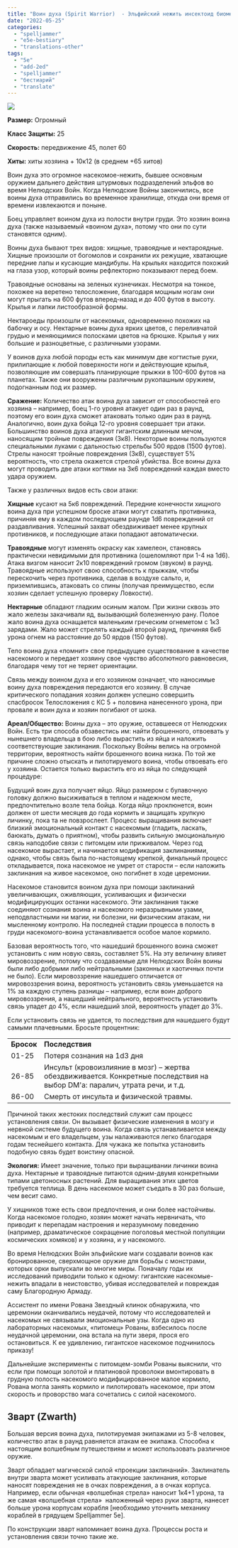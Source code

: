 ```yaml
---
title: "Воин духа (Spirit Warrior)  - Эльфийский нежить инсектоид биомех"
date: "2022-05-25"
categories: 
  - "spelljammer"
  - "e5e-bestiary"
  - "translations-other"
tags: 
  - "5e"
  - "add-2ed"
  - "spelljammer"
  - "бестиарий"
  - "translate"
---
```


![](https://cyborgsandmages.com/wp-content/uploads/2022/05/spirit-warrior.gif)

**Размер:** Огромный

**Класс Защиты:** 25

**Скорость:** передвижение 45, полет 60

**Хиты:** хиты хозяина + 10к12 (в среднем +65 хитов)

Воин духа это огромное насекомое-нежить, бывшее основным оружием дальнего действия штурмовых подразделений эльфов во время Нелюдских Войн. Когда Нелюдские Войны закончились, все воины духа отправились во временное хранилище, откуда они время от времени извлекаются и поныне.

Боец управляет воином духа из полости внутри груди. Это хозяин воина духа (также называемый «воином духа», потому что они по сути становятся одним).

Воины духа бывают трех видов: хищные, травоядные и нектароядные. Хищные произошли от богомолов и сохранили их режущие, хватающие передние лапы и кусающие мандибулы. На крыльях находится похожий на глаза узор, который воины рефлекторно показывают перед боем.

Травоядные основаны на зеленых кузнечиках. Несмотря на тонкое, похожее на веретено телосложение, благодаря мощным ногам они могут прыгать на 600 футов вперед-назад и до 400 футов в высоту. Крылья и лапки листообразной формы.

Нектароеды произошли от насекомых, одновременно похожих на бабочку и осу. Нектарные воины духа ярких цветов, с переливчатой грудью и меняющимися полосками цветов на брюшке. Крылья у них большие и разноцветные, с различными узорами.

У воинов духа любой породы есть как минимум две когтистые руки, прилипающие к любой поверхности ноги и действующие крылья, позволяющие им совершать планирующие прыжки в 100-600 футов на планетах. Также они вооружены различным рукопашным оружием, подогнанным под их размер.

**Сражение:** Количество атак воина духа зависит от способностей его хозяина – например, боец 1-го уровня атакует один раз в раунд, поэтому его воин духа сможет атаковать только один раз в раунд. Аналогично, воин духа бойца 12-го уровня совершает три атаки. Большинство воинов духа атакуют гигантским длинным мечом, наносящим тройные повреждения (3к8). Некоторые воины пользуются специальными луками с дальностью стрельбы 500 ярдов (1500 футов). Стрелы наносят тройные повреждения (3к8), существует 5% вероятность, что стрела окажется стрелой убийства. Все воины духа могут проводить две атаки когтями на 3к6 повреждений каждая вместо удара оружием.

Также у различных видов есть свои атаки:

**Хищные** кусают на 5к6 повреждений. Передние конечности хищного воина духа при успешном броске атаки могут схватить противника, причиняя ему в каждом последующем раунде 1d6 повреждений от раздавливания. Успешный захват обездвиживает менее крупных противников, и последующие атаки попадают автоматически.

**Травоядные** могут изменять окраску как хамелеон, становясь практически невидимыми для противника (ошеломляют при 1-4 на 1d6). Атака визгом наносит 2к10 повреждений громом (звуком) в раунд. Травоядные используют свою способность к прыжкам, чтобы перескочить через противника, сделав в воздухе сальто, и, приземлившись, атаковать со спины (получая преимущество, если хозяин сделает успешную проверку Ловкости).

**Нектарные** обладают гладким осиным жалом. При жизни сквозь это жало железы закачивали яд, вызывающий болезненную рану. Полое жало воина духа оснащается маленьким греческим огнеметом с 1к3 зарядами. Жало может стрелять каждый второй раунд, причиняя 6к6 урона огнем на расстояние до 50 ярдов (150 футов).

Тело воина духа «помнит» свое предыдущее существование в качестве насекомого и передает хозяину свое чувство абсолютного равновесия, благодаря чему тот не теряет ориентации.

Связь между воином духа и его хозяином означает, что наносимые воину духа повреждения передаются его хозяину. В случае критического попадания хозяин должен успешно совершить спасбросок Телосложения с КС 5 + половина нанесенного урона, при провале и воин духа и хозяин погибают от шока.

**Ареал/Общество:** Воины духа – это оружие, оставшееся от Нелюдских Войн. Есть три способа обзавестись им: найти брошенного, отвоевать у нынешнего владельца в бою либо вырастить из яйца и наложить соответствующие заклинания. Поскольку Войны велись на огромной территории, вероятность найти брошенного воина низка. По той же причине сложно отыскать и пилотируемого воина, чтобы отвоевать его у хозяина. Остается только вырастить его из яйца по следующей процедуре:

Будущий воин духа получает яйцо. Яйцо размером с булавочную головку должно высиживаться в теплом и надежном месте, предпочтительно возле тела бойца. Когда яйцо проклюнется, воин должен от шести месяцев до года кормить и защищать хрупкую личинку, пока та не повзрослеет. Процесс выращивания включает близкий эмоциональный контакт с насекомым (гладить, ласкать, баюкать, думать о приятном), чтобы развить сильную эмоциональную связь наподобие связи с питомцем или приживалом. Через год насекомое вырастает, и начинается модификация заклинаниями, однако, чтобы связь была по-настоящему крепкой, финальный процесс откладывается, пока насекомое не умрет от старости – если наложить заклинания на живое насекомое, оно погибнет в ходе церемонии.

Насекомое становится воином духа при помощи заклинаний увеличивающих, оживляющих, усиливающих и физически модифицирующих останки насекомого. Эти заклинания также соединяют сознания воина и насекомого неразрывными узами, неподвластными ни магии, ни болезни, ни физическим атакам, ни мысленному контролю. На последней стадии процесса в полость в груди насекомого-воина устанавливается особое малое кормило.

Базовая вероятность того, что нашедший брошенного воина сможет установить с ним новую связь, составляет 5%. На эту величину влияет мировоззрение, потому что создаваемые для Нелюдских Войн воины были либо добрыми либо нейтральными (законных и хаотичных почти не было). Если мировоззрение нашедшего отличается от мировоззрения воина, вероятность установить связь уменьшается на 1% за каждую ступень разницы – например, если воин доброго мировоззрения, а нашедший нейтрального, вероятность установить связь упадет до 4%, если нашедший злой, вероятность упадет до 3%.

Если установить связь не удается, то последствия для нашедшего будут самыми плачевными. Бросьте процентник:

<table><tbody><tr><td><strong>Бросок</strong></td><td><strong>Последствия</strong></td></tr><tr><td>01-25</td><td>Потеря сознания на 1d3 дня</td></tr><tr><td>26-85</td><td>Инсульт (кровоизлияние в мозг) – жертва обездвиживается. Конкретные последствия на выбор DM'а: паралич, утрата речи, и т.д.</td></tr><tr><td>86-00</td><td>Смерть от инсульта и физической травмы.</td></tr></tbody></table>

Причиной таких жестоких последствий служит сам процесс установления связи. Он вызывает физические изменения в мозгу и нервной системе будущего воина. Когда связь устанавливается между насекомым и его владельцем, узы налаживаются легко благодаря годам теснейшего контакта. Для чужака же попытка установить подобную связь будет воистину опасной.

**Экология:** Имеет значение, только при выращивании личинки воина духа. Нектарные и травоядные питаются одним-двумя конкретными типами цветоносных растений. Для выращивания этих цветов требуется теплица. В день насекомое может съедать в 30 раз больше, чем весит само.

У хищников тоже есть свои предпочтения, и они более настойчивы. Когда насекомое голодно, хозяин может начать нервничать, что приводит к перепадам настроения и неразумному поведению (например, драматическое сокращение поголовья местной популяции космических хомяков) и у хозяина, и у насекомого.

Во время Нелюдских Войн эльфийские маги создавали воинов как бронированное, сверхмощное оружие для борьбы с монстрами, которых орки выпускали во многие миры. Поначалу годы их исследований приводили только к одному: гигантские насекомые-нежить впадали в неистовство, убивая исследователей и повреждая саму Благородную Армаду.

Ассистент по имени Рована Звездный клинок обнаружила, что церемонии оканчивались неудачей, потому что исследователей и насекомых не связывали эмоциональные узы. Когда одно из лабораторных насекомых, «питомец» Рованы, взбесилось после неудачной церемонии, она встала на пути зверя, прося его остановиться. К ее удивлению, гигантское насекомое подчинилось приказу!

Дальнейшие эксперименты с питомцем-зомби Рованы выяснили, что если при помощи золотой и платиновой проволоки вмонтировать в грудную полость насекомого модифицированное малое кормило, Рована могла занять кормило и пилотировать насекомое, при этом скорость и проворство мага сочетались с силой насекомого.

## Зварт (Zwarth)

Большая версия воина духа, пилотируемая экипажами из 5-8 человек, количество атак в раунд равняется атакам ее экипажа. Способна к настоящим волшебным путешествиям и может использовать различное оружие.

Зварт обладает магической силой «проекции заклинаний». Заклинатель внутри зварта может усиливать атакующие заклинания, которые наносят повреждения не в очках повреждения, а в очках корпуса. Например, если обычная «волшебная стрела» наносит 1к4+1 урона, та же самая «волшебная стрела»  наложенный через руки зварта, нанесет больше урона корпусам корабля \[необходимо уточнить механику кораблей в грядущем Spelljammer 5e\].

По конструкции зварт напоминает воина духа. Процессы роста и установления связи точно такие же.
